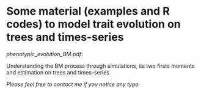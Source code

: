 # Some material (examples and R codes) to model trait evolution on trees and times-series


  
  _phenotypic_evolution_BM.pdf_:
  
  Understanding the BM process through simulations, its two firsts moments and estimation on trees and times-series
  
  
_Please feel free to contact me if you notice any typo_
